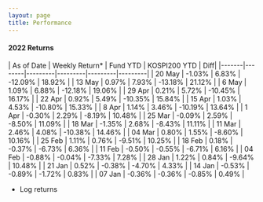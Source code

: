 ```yaml
---
layout: page
title: Performance
---
```


#### 2022 Returns

| As of Date | Weekly Return* |  Fund YTD | KOSPI200 YTD | Diff|
|-------|--------|---------|---------|---------|---------|
| 20 May | -1.03% | 6.83% | -12.09% | 18.92% |
| 13 May | 0.97% | 7.93% | -13.18% | 21.12% |
| 6 May | 1.09% | 6.88% | -12.18% | 19.06% |
| 29 Apr | 0.21% | 5.72% | -10.45% | 16.17% |
| 22 Apr | 0.92% | 5.49% | -10.35% | 15.84% |
| 15 Apr | 1.03% | 4.53% | -10.80% | 15.33% |
| 8 Apr | 1.14% | 3.46% | -10.19% | 13.64% |
| 1 Apr | -0.30% | 2.29% | -8.19% | 10.48% |
| 25 Mar | -0.09% | 2.59% | -8.50% | 11.09% |
| 18 Mar | -1.35% | 2.68% | -8.43% | 11.11% |
| 11 Mar | 2.46% | 4.08% | -10.38% | 14.46% |
| 04 Mar | 0.80% | 1.55% | -8.60% | 10.16% |
| 25 Feb | 1.11% | 0.76% | -9.51% | 10.25% |
| 18 Feb | 0.18% | -0.37% | -6.73% | 6.36% |
| 11 Feb | -0.50% | -0.55% | -6.71% | 6.16% |
| 04 Feb | -0.88% | -0.04% | -7.33% | 7.28% |
| 28 Jan | 1.22% | 0.84% | -9.64% | 10.48% |
| 21 Jan | 0.52% | -0.38% | -4.70% | 4.33% |
| 14 Jan | -0.53% | -0.89% | -1.72% | 0.83% |
| 07 Jan | -0.36% | -0.36% | -0.85% | 0.49% |

* Log returns